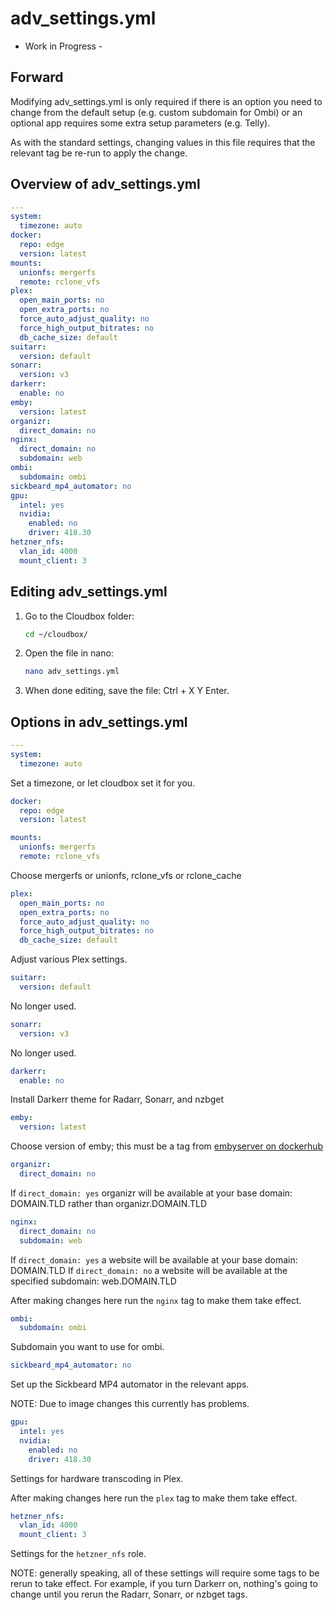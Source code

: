 # adv\_settings.yml

- Work in Progress -

## Forward

Modifying adv\_settings.yml is only required if there is an option you need to change from the default setup \(e.g. custom subdomain for Ombi\) or an optional app requires some extra setup parameters \(e.g. Telly\).

As with the standard settings, changing values in this file requires that the relevant tag be re-run to apply the change.

## Overview of adv\_settings.yml

```yaml
---
system:
  timezone: auto
docker:
  repo: edge
  version: latest
mounts:
  unionfs: mergerfs
  remote: rclone_vfs
plex:
  open_main_ports: no
  open_extra_ports: no
  force_auto_adjust_quality: no
  force_high_output_bitrates: no
  db_cache_size: default
suitarr:
  version: default
sonarr:
  version: v3
darkerr:
  enable: no
emby:
  version: latest
organizr:
  direct_domain: no
nginx:
  direct_domain: no
  subdomain: web
ombi:
  subdomain: ombi
sickbeard_mp4_automator: no
gpu:
  intel: yes
  nvidia:
    enabled: no
    driver: 418.30
hetzner_nfs:
  vlan_id: 4000
  mount_client: 3
```

## Editing adv\_settings.yml

1. Go to the Cloudbox folder:

   ```bash
   cd ~/cloudbox/
   ```

2. Open the file in nano:

   ```bash
   nano adv_settings.yml
   ```

3. When done editing, save the file: Ctrl + X Y Enter.

## Options in adv\_settings.yml



```yaml
---
system:
  timezone: auto
```

Set a timezone, or let cloudbox set it for you.

```yaml
docker:
  repo: edge
  version: latest
```

```yaml
mounts:
  unionfs: mergerfs
  remote: rclone_vfs
```

Choose mergerfs or unionfs, rclone\_vfs or rclone\_cache

```yaml
plex:
  open_main_ports: no
  open_extra_ports: no
  force_auto_adjust_quality: no
  force_high_output_bitrates: no
  db_cache_size: default
```

Adjust various Plex settings.

```yaml
suitarr:
  version: default
```

No longer used.

```yaml
sonarr:
  version: v3
```

No longer used.

```yaml
darkerr:
  enable: no
```

Install Darkerr theme for Radarr, Sonarr, and nzbget

```yaml
emby:
  version: latest
```

Choose version of emby; this must be a tag from [embyserver on dockerhub](https://hub.docker.com/r/emby/embyserver/tags)

```yaml
organizr:
  direct_domain: no
```

If `direct_domain: yes` organizr will be available at your base domain: DOMAIN.TLD rather than organizr.DOMAIN.TLD

```yaml
nginx:
  direct_domain: no
  subdomain: web
```

If `direct_domain: yes` a website will be available at your base domain: DOMAIN.TLD If `direct_domain: no` a website will be available at the specified subdomain: web.DOMAIN.TLD

After making changes here run the `nginx` tag to make them take effect.

```yaml
ombi:
  subdomain: ombi
```

Subdomain you want to use for ombi.

```yaml
sickbeard_mp4_automator: no
```

Set up the Sickbeard MP4 automator in the relevant apps.

NOTE: Due to image changes this currently has problems.

```yaml
gpu:
  intel: yes
  nvidia:
    enabled: no
    driver: 418.30
```

Settings for hardware transcoding in Plex.

After making changes here run the `plex` tag to make them take effect.

```yaml
hetzner_nfs:
  vlan_id: 4000
  mount_client: 3
```

Settings for the `hetzner_nfs` role.

NOTE: generally speaking, all of these settings will require some tags to be rerun to take effect. For example, if you turn Darkerr on, nothing's going to change until you rerun the Radarr, Sonarr, or nzbget tags.

